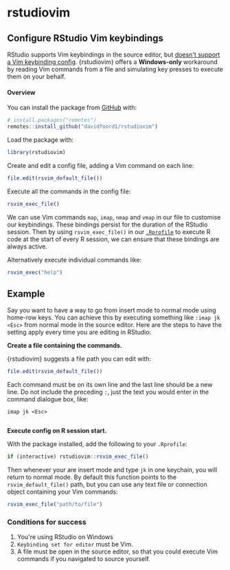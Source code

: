 # rstudiovim

<!-- badges: start -->
<!-- badges: end -->

## Configure RStudio Vim keybindings 

RStudio supports Vim keybindings in the source editor, but 
[doesn't support a Vim keybinding config](https://github.com/rstudio/rstudio/issues/7350).
{rstudiovim} offers a **Windows-only** workaround by reading Vim commands from 
a file and simulating key presses to execute them on your behalf.

#### Overview
You can install the package  from
[GitHub](https://github.com/) with:

``` r
# install.packages("remotes")
remotes::install_github("davidfoord1/rstudiovim")
```

Load the package with:

``` r
library(rstudiovim)
```

Create and edit a config file, adding a Vim command on each line:

``` r
file.edit(rsvim_default_file())
```

Execute all the commands in the config file:

```r
rsvim_exec_file()
```

We can use Vim commands `map`, `imap`, `nmap` and `vmap` in our file to 
customise our keybindings. These bindings persist for the duration of the 
RStudio session. Then by using `rsvim_exec_file()` in our 
[`.Rprofile`](https://www.rdocumentation.org/packages/base/versions/3.6.2/topics/Startup) 
to execute R code at the start of every R session, we can ensure that these 
bindings are always active.

Alternatively execute individual commands like:

```r
rsvim_exec("help")
```

## Example

Say you want to have a way to go from insert mode to normal mode using home-row
keys. You can achieve this by executing something like `:imap jk <Esc>` from 
normal mode in the source editor. Here are the steps to have the setting apply
every time you are editing in RStudio:

**Create a file containing the commands.** 

{rstudiovim} suggests a file path you can edit with:

```r
file.edit(rsvim_default_file())
```

Each command must be on its own line and the last line should be a new line. Do
not include the preceding `:`, just the text you would enter in the command
dialogue box, like:

```
imap jk <Esc>


```

**Execute config on R session start.** 

With the package installed, add the following to your `.Rprofile`:

```r
if (interactive) rstudiovim::rsvim_exec_file()
```

Then whenever your are insert mode and type `jk` in one keychain, you will 
return to normal mode. By default this function points to the 
`rsvim_default_file()` path, but you can use any
text file or connection object containing your Vim commands:

```r
rsvim_exec_file("path/to/file")
```

### Conditions for success

1. You're using RStudio on Windows
2. `Keybinding set for editor` must be Vim.
3. A file must be open in the source editor, so that you could execute Vim 
commands if you navigated to source yourself.
